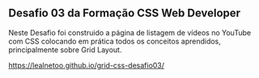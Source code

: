 ## Desafio 03 da Formação CSS Web Developer

Neste Desafio foi construido a página de listagem de vídeos no YouTube com CSS colocando em prática todos os conceitos aprendidos, principalmente sobre Grid Layout.

https://lealnetoo.github.io/grid-css-desafio03/
